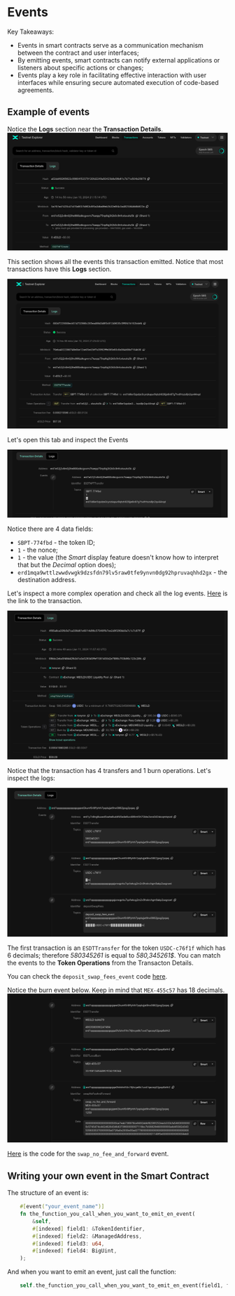 # Events

Key Takeaways:
* Events in smart contracts serve as a communication mechanism between the contract and user interfaces;
* By emitting events, smart contracts can notify external applications or listeners about specific actions or changes;
* Events play a key role in facilitating effective interaction with user interfaces while ensuring secure automated execution of code-based agreements.

## Example of events

Notice the **Logs** section near the **Transaction Details**.
![ESDTNFTCreate](../media/nft_create.png)

This section shows all the events this transaction emitted.
Notice that most transactions have this **Logs** section.

![ESDTNFTTransfer](../media/nft_transfer.png)

Let's open this tab and inspect the Events

![ESDTNFTTransfer Event](../media/nft_transfer_event.png)

Notice there are 4 data fields:
* `SBPT-774fbd` - the token ID;
* `1` - the nonce;
* `1` - the value (the *Smart* display feature doesn't know how to interpret that but the *Decimal* option does);
* `erd1mqa9wttlzwwdvwgk9dzsfdn79lv5raw0tfe9ynvn0dg92hpruvaqhhd2gx` - the destination address.


Let's inspect a more complex operation and check all the log events.
[Here](https://explorer.multiversx.com/transactions/4f85a8ca33fb5d7ca336d61e6014d96c57048ffb7ee2d9f290bb0a7c1c7c87ff) is the link to the transaction.

![Swap Transaction](../media/swap_tx.png)

Notice that the transaction has 4 transfers and 1 burn operations.
Let's inspect the logs:

![Swap Event1](../media/swap_logs1.png)

The first transaction is an `ESDTTransfer` for the token `USDC-c76f1f` which has 6 decimals; therefore *580345261* is equal to *580,345261$*.
You can match the events to the **Token Operations** from the Transacton Details.

You can check the `deposit_swap_fees_event` code [here](https://github.com/multiversx/mx-exchange-sc/blob/e4b95afa68273bab34b4124b711f28af9677e029/energy-integration/fees-collector/src/events.rs#L16).

Notice the burn event below. Keep in mind that `MEX-455c57` has 18 decimals.
![Swap Event2](../media/swap_logs2.png)

[Here](https://github.com/multiversx/mx-exchange-sc/blob/e4b95afa68273bab34b4124b711f28af9677e029/dex/pair/src/events.rs#L202) is the code for the `swap_no_fee_and_forward` event.

## Writing your own event in the Smart Contract

The structure of an event is:
```rust
    #[event("your_event_name")]
    fn the_function_you_call_when_you_want_to_emit_en_event(
        &self,
        #[indexed] field1: &TokenIdentifier,
        #[indexed] field2: &ManagedAddress,
        #[indexed] field3: u64,
        #[indexed] field4: BigUint,
    );
```

And when you want to emit an event, just call the function:
```rust
    self.the_function_you_call_when_you_want_to_emit_en_event(field1, field2, field3, field4);
```